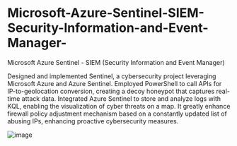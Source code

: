# Microsoft-Azure-Sentinel-SIEM-Security-Information-and-Event-Manager-
Microsoft Azure Sentinel - SIEM (Security Information and Event Manager)

Designed and implemented Sentinel, a cybersecurity project leveraging Microsoft Azure and Azure Sentinel. Employed PowerShell to call APIs for IP-to-geolocation conversion, creating a decoy honeypot that captures real-time attack data. Integrated Azure Sentinel to store and analyze logs with KQL, enabling the visualization of cyber threats on a map. It greatly enhance firewall policy adjustment mechanism based on a constantly updated list of abusing IPs, enhancing proactive cybersecurity measures.

![image](https://github.com/Shifat-udn/Microsoft-Azure-Sentinel---SIEM-Security-Information-and-Event-Manager-/assets/141313925/847179a0-09c1-40fa-b012-406458e6f02b)
